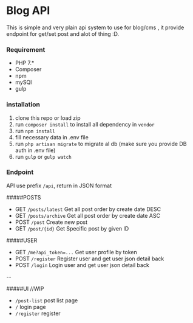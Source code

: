# Blog API
This is simple and very plain api system to use for blog/cms , 
it provide endpoint for get/set post and alot of thing :D.

### Requirement
- PHP 7.*
- Composer
- npm
- mySQl
- gulp

### installation
1. clone this repo or load zip
2. run `composer install` to install all dependency in `vendor`
3. run `npm install`
4. fill necessary data in .env file
5. run `php artisan migrate` to migrate al db (make sure you provide DB auth in .env file)
6. run `gulp` or `gulp watch`

### Endpoint 

API use prefix `/api`, return in JSON format

#####POSTS
- GET `/posts/latest`  Get all post order by create date DESC
- GET `/posts/archive` Get all post order by create date ASC
- POST `/post`         Create new post
- GET `/post/{id}`     Get Specific post by given ID

#####USER
- GET `/me?api_token=...` Get user profile by token
- POST `/register`        Register user and get user json detail back
- POST `/login`           Login user and get user json detail back

--

#####UI //WIP
- `/post-list` post list page
- `/` login page
- `/register` register


